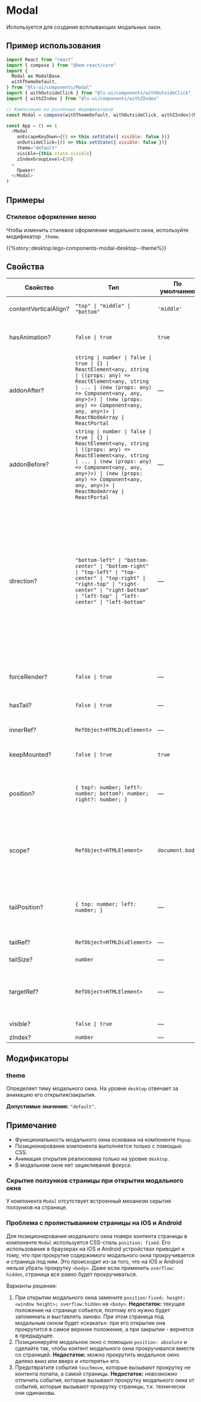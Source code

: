 # Modal

<!-- description:start -->

Используется для создания всплывающих модальных окон.

<!-- description:end -->

## Пример использования

```js
import React from "react"
import { compose } from "@bem-react/core"
import {
  Modal as ModalBase,
  withThemeDefault,
} from "@ls-ui/components/Modal"
import { withOutsideClick } from "@ls-ui/components/withOutsideClick"
import { withZIndex } from "@ls-ui/components/withZIndex"

// Композиция из различных модификаторов
const Modal = compose(withThemeDefault, withOutsideClick, withZIndex)(ModalBase)

const App = () => (
  <Modal
    onEscapeKeyDown={() => this.setState({ visible: false })}
    onOutsideClick={() => this.setState({ visible: false })}
    theme="default"
    visible={this.state.visible}
    zIndexGroupLevel={20}
  >
    Привет!
  </Modal>
)
```

## Примеры

### Стилевое оформление меню

Чтобы изменить стилевое оформление модального окна, используйте модификатор `_theme`.

{{%story::desktop:lego-components-modal-desktop--theme%}}

## Свойства

<!-- props:start -->

| Свойство              | Тип                                                                                                                                                                                                                                                               | По умолчанию    | Описание                                                                                                                                                                                                                                                                                                              |
| --------------------- | ----------------------------------------------------------------------------------------------------------------------------------------------------------------------------------------------------------------------------------------------------------------- | --------------- | --------------------------------------------------------------------------------------------------------------------------------------------------------------------------------------------------------------------------------------------------------------------------------------------------------------------- |
| contentVerticalAlign? | `"top" \| "middle" \| "bottom"`                                                                                                                                                                                                                                   | `'middle'`      | Выравнивание контента по вертикали.                                                                                                                                                                                                                                                                                   |
| hasAnimation?         | `false \| true`                                                                                                                                                                                                                                                   | `true`          | Добавляет анимацию при открытии модального окна.                                                                                                                                                                                                                                                                      |
| addonAfter?           | `string \| number \| false \| true \| {} \| ReactElement<any, string \| ((props: any) => ReactElement<any, string \| ... \| (new (props: any) => Component<any, any, any>)>) \| (new (props: any) => Component<any, any, any>)> \| ReactNodeArray \| ReactPortal` | —               | Дополнительный контент после содержимого попапа.                                                                                                                                                                                                                                                                      |
| addonBefore?          | `string \| number \| false \| true \| {} \| ReactElement<any, string \| ((props: any) => ReactElement<any, string \| ... \| (new (props: any) => Component<any, any, any>)>) \| (new (props: any) => Component<any, any, any>)> \| ReactNodeArray \| ReactPortal` | —               | Дополнительный контент перед содержимым попапа.                                                                                                                                                                                                                                                                       |
| direction?            | `"bottom-left" \| "bottom-center" \| "bottom-right" \| "top-left" \| "top-center" \| "top-right" \| "right-top" \| "right-center" \| "right-bottom" \| "left-top" \| "left-center" \| "left-bottom"`                                                              | —               | Задает направление хвостика. Например, если указано значение `bottom-center` — хвостик выходит из центра снизу.<br>Свойство `direction` необходимо использовать без модификатора `_target_anchor`. Чтобы задать направление раскрытия для попапа с модификатором `_target_anchor`, используйте свойство `directions`. |
| forceRender?          | `false \| true`                                                                                                                                                                                                                                                   | —               | Вызывает дополнительный рендер после создания.                                                                                                                                                                                                                                                                        |
| hasTail?              | `false \| true`                                                                                                                                                                                                                                                   | —               | Включает/отключает хвостик у попапа.                                                                                                                                                                                                                                                                                  |
| innerRef?             | `RefObject<HTMLDivElement>`                                                                                                                                                                                                                                       | —               | Ссылка на корневой DOM-элемент компонента.                                                                                                                                                                                                                                                                            |
| keepMounted?          | `false \| true`                                                                                                                                                                                                                                                   | `true`          | Сохраняет контейнер в DOM после создания.                                                                                                                                                                                                                                                                             |
| position?             | `{ top?: number; left?: number; bottom?: number; right?: number; }`                                                                                                                                                                                               | —               | Задает позицию попапа. Свойство `position` необходимо использовать без модификатора `_target_anchor`.                                                                                                                                                                                                                 |
| scope?                | `RefObject<HTMLElement>`                                                                                                                                                                                                                                          | `document.body` | Ссылка на DOM-элемент, в котором размещается попап.<br>Важно, чтобы контейнер имел `position: relative` для корректного позициоинирования.                                                                                                                                                                            |
| tailPosition?         | `{ top: number; left: number; }`                                                                                                                                                                                                                                  | —               | Задает позицию хвостика. Свойство `tailPosition` необходимо использовать без модификатора `_target_anchor`.                                                                                                                                                                                                           |
| tailRef?              | `RefObject<HTMLDivElement>`                                                                                                                                                                                                                                       | —               | Ссылка на DOM-элемент хвостика.                                                                                                                                                                                                                                                                                       |
| tailSize?             | `number`                                                                                                                                                                                                                                                          | —               | Задает размер хвостика.                                                                                                                                                                                                                                                                                               |
| targetRef?            | `RefObject<HTMLElement>`                                                                                                                                                                                                                                          | —               | Ссылка на DOM-элемент, в котором не отслеживаются нажатия. Используется с `withOutsideClick`.                                                                                                                                                                                                                         |
| visible?              | `false \| true`                                                                                                                                                                                                                                                   | —               | Делает попап видимым.                                                                                                                                                                                                                                                                                                 |
| zIndex?               | `number`                                                                                                                                                                                                                                                          | —               | Задает слой `z-index`.                                                                                                                                                                                                                                                                                                |

<!-- props:end -->

## Модификаторы

<!-- modifiers:start -->

### theme

Определяет тему модального окна.
На уровне `desktop` отвечает за анимацию его открытия/закрытия.

**Допустимые значения:** `"default"`.

<!-- modifiers:end -->

## Примечание

- Функциональность модального окна основана на компоненте `Popup`.
- Позиционирование компонента выполняется только с помощью CSS.
- Анимация открытия реализована только на уровне `desktop`.
- В модальном окне нет зацикливания фокуса.

### Скрытие ползунков страницы при открытии модального окна

У компонента `Modal` отсутствует встроенный механизм скрытия ползунков на странице.

### Проблема с пролистыванием страницы на iOS и Android

Для позиционирования модального окна поверх контента страницы в компоненте `Modal` используется CSS-стиль `position: fixed`.
Его использование в браузерах на iOS и Android устройствах приводит к тому, что при прокрутке содержимого модального окна прокручивается и страница под ним. Это происходит из-за того, что на iOS и Android нельзя убрать прокрутку `<body>`.
Даже если применить `overflow: hidden`, страница все равно будет прокручиваться.

Варианты решения:

1. При открытии модального окна замените `position:fixed; height: <window height>; overflow:hidden` на `<body>`.
   **Недостаток:** текущее положение на странице собьется, поэтому его нужно будет запоминать и выставлять заново. При этом страница под модальным окном будет «скакать»: при его открытии она прокрутится в самое верхнее положение, а при закрытии - вернется в предыдущее.
2. Позиционируйте модальное окно с помощью `position: absolute` и сделайте так, чтобы контент модального окна прокручивался вместе со страницей.
   **Недостаток:** можно прокрутить модальное окно далеко вниз или вверх и «потерять» его.
3. Предотвратите события `touchmove`, которые вызывают прокрутку не контента попапа, а самой страницы.
   **Недостаток:** невозможно отличить события, которые вызывают прокрутку модального окна от событий, которые вызывают прокрутку страницы, т.к. технически они одинаковы.
